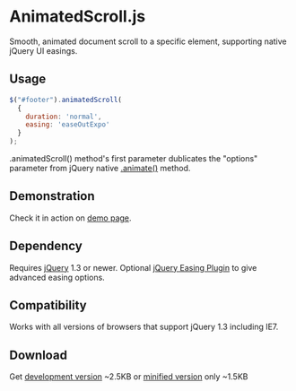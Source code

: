 AnimatedScroll.js
================
Smooth, animated document scroll to a specific element, supporting native jQuery UI easings.

Usage
-----
```javascript
$("#footer").animatedScroll(
  {
    duration: 'normal', 
    easing: 'easeOutExpo'
  }
);
```
.animatedScroll() method's first parameter dublicates the "options" parameter from jQuery native [.animate()](http://api.jquery.com/animate/#animate-properties-options) method.

Demonstration
-------------
Check it in action on [demo page](https://yevhentiurin.github.com/animatedscrolljs).

Dependency
----------
Requires [jQuery](http://jquery.com/) 1.3 or newer. 
Optional [jQuery Easing Plugin](http://gsgd.co.uk/sandbox/jquery/easing/) to give advanced easing options.

Compatibility
-------------
Works with all versions of browsers that support jQuery 1.3 including IE7.

Download
--------
Get [development version](https://raw.github.com/yevhentiurin/animatedscrolljs/master/releases/jquery.animatedscroll-1.0.1.js) ~2.5KB or [minified version](https://raw.github.com/yevhentiurin/animatedscrolljs/master/releases/jquery.animatedscroll-1.0.1.min.js) only ~1.5KB